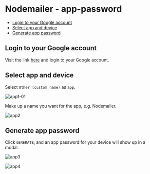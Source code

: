 # Nodemailer - app-password

- [Login to your Google account]() 
- [Select app and device]()
- [Generate app password]()

## Login to your Google account 

Visit the link [here](https://accounts.google.com/signin/v2/challenge/pwd?continue=https%3A%2F%2Fmyaccount.google.com%2Fapppasswords&service=accountsettings&osid=1&rart=ANgoxceBEygYKYCvWiOIqHWjwA-zh24dU3FOBy_5FKAE9t4tD_V64VwAke8g3M87xmViFniBCZfGiG3q4KafxQv93-GEQqX_sg&TL=AM3QAYaS1VQi0Efju4oEZdVnxsK9O4dLk1E9GJe1mxbzveRbmP0asToEg49tqA_K&flowName=GlifWebSignIn&cid=1&flowEntry=ServiceLogin) and login to your Google account. 

## Select app and device 

Select `Other (custom name)` as `app`. 

![app1-01](https://user-images.githubusercontent.com/35587864/177155852-b8b9ed0d-2fa1-4bad-b2e2-2913c0ac40c1.png)

Make up a name you want for the app, e.g. Nodemailer. 

![app2](https://user-images.githubusercontent.com/35587864/177155953-9ceb2351-15c4-47bb-b5a7-3771358e6ae9.png)

## Generate app password 
Click `GENERATE`, and an app password for your device will show up in a modal. 

![app3](https://user-images.githubusercontent.com/35587864/177155977-eeee0c78-f11e-4a69-a69d-cb89614c5374.png)

![app4](https://user-images.githubusercontent.com/35587864/177155995-ff39a1c3-236f-437c-b353-52eea9ef18de.png)
